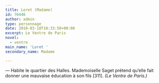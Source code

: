 ```yaml
---
title: Loret (Madame)
id: 76446
author: admin
type: personnage
date: 2010-03-10T10:33:50+00:00
excerpt: Le Ventre de Paris
novel:
  - ventre
main_name: 'Loret '
secondary_name: Madame

---
```

— Habite le quartier des Halles. Mademoiselle Saget prétend qu&rsquo;elle fait donner une mauvaise éducation à son fils [311]. _(Le Ventre de Paris.)_
